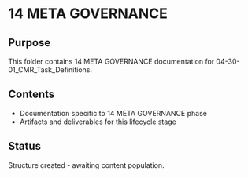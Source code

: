 # 14 META GOVERNANCE

## Purpose
This folder contains 14 META GOVERNANCE documentation for 04-30-01_CMR_Task_Definitions.

## Contents
- Documentation specific to 14 META GOVERNANCE phase
- Artifacts and deliverables for this lifecycle stage

## Status
Structure created - awaiting content population.
